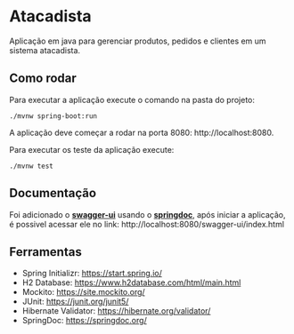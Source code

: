 # Atacadista

Aplicação em java para
gerenciar produtos, pedidos e clientes em um sistema atacadista.

## Como rodar

Para executar a aplicação execute o comando na pasta do projeto:

```
./mvnw spring-boot:run
```

A aplicação deve começar a rodar na porta 8080: http://localhost:8080.

Para executar os teste da aplicação execute:

```console
./mvnw test
```

## Documentação

Foi adicionado o **[swagger-ui](https://swagger.io/tools/swagger-ui/)** usando o **[springdoc](https://springdoc.org/)**, após iniciar a aplicação, é possivel acessar ele no link: http://localhost:8080/swagger-ui/index.html

## Ferramentas

- Spring Initializr: https://start.spring.io/
- H2 Database: https://www.h2database.com/html/main.html
- Mockito: https://site.mockito.org/
- JUnit: https://junit.org/junit5/
- Hibernate Validator: https://hibernate.org/validator/
- SpringDoc: https://springdoc.org/